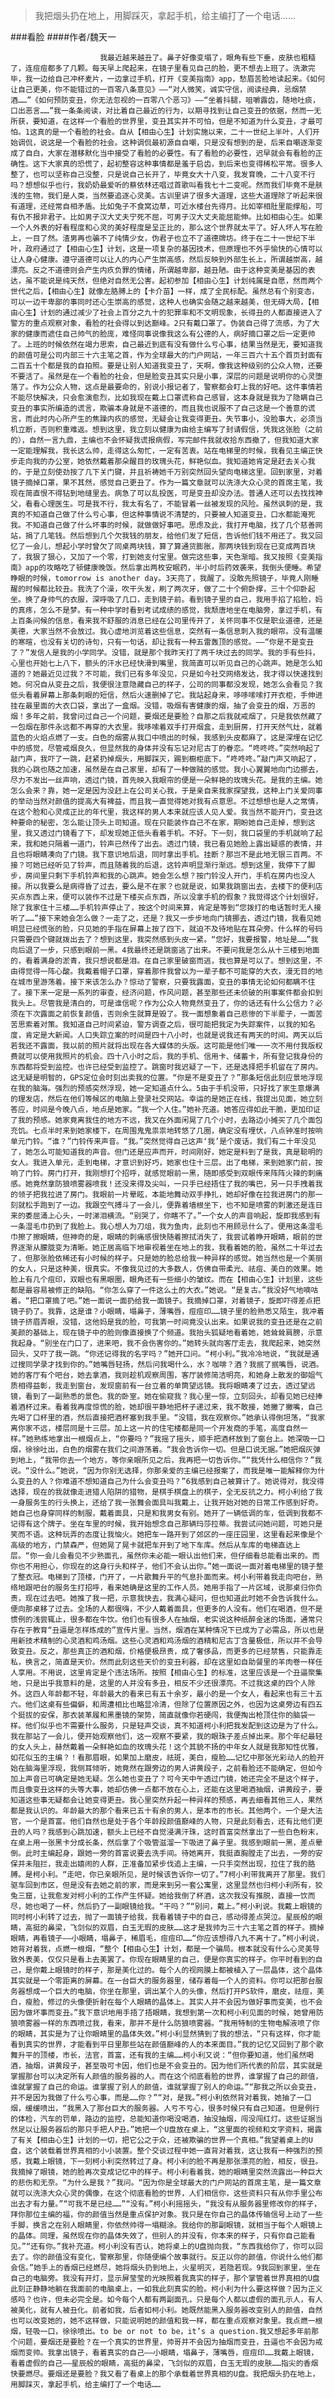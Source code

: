 > 我把烟头扔在地上，用脚踩灭，拿起手机，给主编打了一个电话……

###看脸
####作者/魏天一

						我最近越来越丑了。鼻子好像变塌了，眼角有些下垂，皮肤也粗糙了，连痘痘都多了几颗。每天早上爬起来，在镜子里看见自己的脸，更不想去上班了。洗漱完毕，我一边给自己冲杯麦片，一边拿过手机，打开《变美指南》app，愁眉苦脸地读起来。《如何让自己更美，你不能错过的一百零八条意见》——“对人微笑，诚实守信，阅读经典，忌烟禁酒……”《如何预防变丑，你无法忽视的一百零八个恶习》——“坐着抖腿，咀嚼露齿，随地吐痰，口出恶言……”我一条条阅读，对比着自己最近的行为，以期寻找到让自己变丑的依据，然而一无所获，要知道，在这样一个看脸的世界里，变丑其实并不可怕，但是不知道为什么变丑，才最可怕。1这真的是一个看脸的社会。自从【相由心生】计划实施以来，二十一世纪上半叶，人们开始调侃，说这是一个看脸的社会。这种调侃最初源自自嘲，只是没有想到的是，后来自嘲逐渐变成了自白，大家在潜移默化当中接受了看脸的必要性。有了看脸的必要性，迟早就会有看脸的正确性。这下大家真的恐慌了，起初整容这种事情都是羞于启齿，到后来也变得稀松平常。很多人整了，也可以坚称自己没整，只是说自己长开了，毕竟女大十八变，我发育晚，二十八变不行吗？想想似乎也行，我奶奶最爱听的蔡依林还唱过首歌叫看我七十二变呢。然而我们毕竟不是肤浅的生物，我们是人类，当然要追逐心灵美。古训里讲了很多大道理，这些大道理除了听起来很有道理，还经常自相矛盾。比如兔子不食窝边草，可近水楼台先得月。比如宰相肚里能撑船，可有仇不报非君子。比如男子汉大丈夫宁死不屈，可男子汉大丈夫能屈能伸。比如相由心生。如果一个人外表的好看程度和心灵的美好程度是呈正比的，那么这个世界就太平了。好人坏人写在脸上，一目了然。渣男再也骗不了纯情少女，伪君子也立不了道德牌坊。终于在二十一世纪下半叶，政府通过了【相由心生】计划，这是一项复杂的基因技术，但原理也不外乎愉快的心情可以让人身心健康。遵守道德可以让人的内心产生崇高感，然后反映到外部生长上，所谓越崇高，越漂亮。反之不道德则会产生内疚负罪的情绪，所谓越卑鄙，越丑陋。由于这种变美是基因的表达，虽不能说是纯天然，但绝对自然无公害。起初参加【相由心生】计划纯属是自愿，然而两个世代之后，【相由心生】就像左胳膊上的【卡介苗】一样，成了全民标配。虽然总有个别变态，可以一边干卑鄙的事同时还心生崇高的感觉，这种人也确实会随之越来越美，但无碍大局，【相由心生】计划的通过减少了社会上百分之九十的犯罪率和不文明现象，长得丑的人都直接进入了警方的重点观察对象，看脸的社会得以到达巅峰。2只有戴口罩了。伪装自己得了流感，为了大家的健康而遮住自己帅气的脸庞，难怪同事说像我这么有公德的人，病好摘口罩之后一定更帅了。上班的时候依然在竭力思索，自己最近到底有没有做什么亏心事，结果当然是无，要知道我的颜值可是公司内部三十六主笔之首，作为全球最大的门户网站，一年三百六十五个首页封面有二百五十个都是我的自拍照。要是让别人知道我变丑了，天啊，像我这种级别的公众人物，还要不要活了。虽然是在一个看脸的社会，但是脸变丑其实只是小事，深层的问题是说明你的心灵堕落了。作为公众人物，这点是最要命的，别说小报记者了，警察都会盯上我的好吧。这件事情若不能尽快解决，只会愈演愈烈，比如我现在戴上口罩谎称自己感冒，这本身就是我为了隐瞒自己变丑的事实所编造的谎言，欺骗本身就是不道德的，而且我也说服不了自己这是一个善意的谎言，而此时内心所产生的焦躁内疚的感觉，无疑会让我变得更丑。失节事小，没脸事大，必须当机立断，否则积重难返。想到这里，我立刻以健康为由给主编写了封请假信，凭我这张脸（之前的），自然一言九鼎，主编也不会怀疑我谎报病假，写完邮件我就收拾东西撤了，但我知道大家一定能理解我，我长这么帅，走得这么匆忙，一定有苦衷。站在电梯里的时候，我看见主编正快步走向我的办公室，她依然戴着那朵醒目的玫瑰头花，鲜艳似血。我知道她肯定是赶去关心我的，于是立刻使劲按了几下关门键，并且祈祷她千万别突然回头望向电梯这里。回到家里，对着镜子摘掉口罩，果不其然，感觉自己更丑了。作为一篇文章就可以洗涤大众心灵的首席主笔，我现在简直恨不得钻到地缝里去。病急了可以乱投医，可是变丑却没办法。普通人还可以去找找神父，看看心理医生。可是我不行，我太有名了，不能冒着一丝被发现的风险。虽然讽刺的是，我真的不知道自己做了什么亏心事，但这种事情说不清楚的，只要被人知道变丑，口水都能淹死我。不知道自己做了什么坏事的时候，就做做好事吧。思虑及此，我打开电脑，找了几个慈善网站，捐了几笔钱。然后想到几个欠我钱的朋友，给他们发了短信，告诉他们钱不用还了。我又回忆了一会儿，想起小学时曾欠了同桌两块钱，算了算通货膨胀，那两块钱到现在已变成两百块了，我狠了狠心，又加了一个零，打到她支付宝里。做完这些事，天色渐暗。我又按照《变美指南》app的攻略吃了顿健康晚饭。然后拿出两枚安眠药，半小时后药效袭来，我倒头便睡。希望睁眼的时候，tomorrow is another day。3天亮了，我醒了。没敢先照镜子，毕竟人刚睡醒的时候都比较丑。我洗了个澡，吹干头发，刷了两次牙，做了二十个俯卧撑，三十个仰卧起坐。换了身帅气的衣服，深呼吸了几口，走到镜子前。看到镜子里的自己，我用手掐了掐脸，妈的真疼，怎么不是梦。有一种中学时看到考试成绩的感觉，我颓唐地坐在电脑旁，拿过手机，有上百条问候的信息，看来我不舒服的消息已经在公司里传开了，关怀同事不仅是职业道德，还是美德，大家当然不会放过。我心虚地浏览着这些信息，突然有一条信息刺入我的眼帘。没有温暖的寒暄，也没有关切的诗句，只有一句话，却让我有一种五雷轰顶的感觉。——“你是不是变丑了？”发信人是我的小学同学。没错，就是那个我昨天打了两千块过去的同学。我的手有些抖，心里也开始七上八下，额头的汗水已经快滑到嘴里，我简直可以听见自己的心跳声。她是怎么知道的？她最近见过我？不可能，我们已有多年没见，只是如今社交网络发达，我才得以快速找到她。何况自从变丑之后，我便很注意隐藏自己的样子，公司的同事都没发现，她怎么会看见？我低头看着屏幕上那条刺眼的短信，然后火速删掉了它。我站起身来，哆哆嗦嗦打开衣柜，手伸进挂在最里面的大衣口袋，拿出了一盒烟。没错，吸烟有害健康的烟，抽了会变丑的烟，万恶的烟！多年之前，我曾问过自己一个问题，要烟还是要脸？自那之后我就戒烟了，只是我依然藏了一包烟在那件永远都不再穿的大衣里。我哆嗦着双手打开烟盒，走到厨房，打开天然气灶，就着蓝色的火焰点燃了一支。白色的烟雾从我口中喷出的时候，我感到头皮都麻了，这是深埋在记忆中的感觉，尽管戒烟良久，但显然我的身体并没有忘记对尼古丁的眷恋。“咚咚咚。”突然响起了敲门声，我吓了一跳，赶紧扔掉烟头，用脚踩灭，踢到橱柜底下。“咚咚咚。”敲门声又响起了，我的心跳也随之加速，虽然是在自己家里，却有了一种做贼的感觉。我小心翼翼地向门边挪去，尽力不发出一丝声响，透过门镜，首先映入我眼帘的便是一朵鲜艳的玫瑰头花。是我的主编。她怎么会来？靠，她一定是因为没赶上在公司关心我，于是亲自来我家探望我，这种上门关爱同事的举动当然对颜值的提高大有裨益，而且我一直觉得她对我有点意思。不过想想也是人之常情，在这个脸和心灵成正比的年代里，我这样的男人本来就应该人见人爱。我当然不能开门，变丑这种要命的秘密，怎么能让顶头上司知道。现在只能装作自己不在家，期盼她自己走掉，想到这里，我又透过门镜看了下，却发现她正低头看着手机。不好。下一刻，我口袋里的手机就响了起来，我和她只隔着一道门，铃声已然传了出去。透过门镜，我已看见她脸上露出疑惑的表情，并且也将眼睛凑向了门镜。我下意识地后退，同时拿出手机。挂断？那岂不是此地无银三百两。不接？可她已经听见了铃声，而且随着我的后退，这铃声明显渐行渐远。想到这里，我停下了脚步，房间里只剩下手机铃声和我的心跳声。她会怎么想？按门铃没人开门，手机在房内也没人接。所以我要么是病得昏了过去，要么是不在家？也就是说，如果我跳窗出去，去楼下的便利店买点东西上来，便可以装作不过是下楼买点东西，所以没拿手机的假象？我觉得这个计划很好，除了我家住十三楼……手机铃声停止了，按这个时间来算，肯定是等到“您拨打的电话暂时无人接听了……”接下来她会怎么做？一走了之，还是？我又一步步地向门镜挪去，透过门镜，我看见她明显已经慌张的脸，只见她的手指在屏幕上按了四下，就迫不及待地贴在耳朵旁。什么样的号码只需要四个键就拨出去了？想到这里，我突然感到头皮一紧。“您好，我要报警，地址是……”我向后退了一步，只感到眼前一黑。4我最终还是跳窗逃了出来。不要问我是怎么从十三楼到地面的，看着满身的淤青，我只想说都是泪。在自己家里破窗而逃，我也算是可以了。想到这里，不由得觉得一阵心酸。我戴着帽子口罩，穿着那件我曾以为一辈子都不可能穿的大衣，漫无目的地在城市里游荡着。接下来该怎么办？惊动了警察，只要我露面，变丑的事情无论如何都瞒不住了。接下来一定是一系列的审查，经济问题，作风问题，甚至那些还未侦破的刑事案件都会扣到我头上。尽管我是清白的，可是谁信呢？作为公众人物竟然变丑了，你的话还有什么公信力？必须在下次露面之前恢复颜值，否则余生就算是毁了。我一面想象着自己悲惨的下半辈子，一面苦苦思索着对策。我知道自己时间紧迫，警方调查之后，很可能把我定为失踪案件，以我的知名度，肯定是大新闻。人口失踪立案的时间是四十八小时，也就是说我还有两天的时间。两天以后若我还不露面，我以前的照片就将出现在各大媒体的头版。这可能是他们唯一一次不用付我版权费就可以使用我照片的机会。四十八小时之后，我的手机、信用卡、储蓄卡，所有登记我身份的东西都将受到监控。也许已经受到监控了。跳窗时我迟疑了一下，还是选择把手机留在了房内。这无疑是明智的，GPS定位会时刻出卖我的位置。“你是不是变丑了？”那条短信此刻应景地浮现在我的脑海。强烈的预感突然浮现，她一定知道点什么。5由于手机没带，只好找了家生意爆满的理发店，然后在他们等候区的电脑上登录社交网站。幸运的是她正在线，我提出见面，她立刻答应，时间是今晚八点，地点是她家。“我一个人住。”她补充道。她答应得如此干脆，更加印证了我的预感。她家竟离我住的地方不远，我又在外面闲晃了几个小时，去路边小摊买了几个面包充饥。七点半时来到她家楼下，在周围鬼鬼祟祟地转悠了几圈，确定没有埋伏，八点钟准时按响单元门铃。“谁？”门铃传来声音。“我。”突然觉得自己这声‘我’是个废话，我们有二十年没见了，她怎么可能知道我的声音。但门还是应声而开，时间刚好，她定是料到了是我，真是聪明的女人。我进入单元，走到电梯，才意识到好巧，她家也住十三层。出了电梯，来到她家门前，按响了门铃。房门打开，我刚想打个招呼，就感觉眼前一黑，随即感受到双眼传来阵阵火辣的刺痛感。她竟然拿防狼喷雾器喷我！还没来得及尖叫，一只手已经捂住了我的嘴巴，另一只手拽着我的领子把我拉进了房门。我眼前一片晕眩，本能地舞动双手挣扎，她却好像在拉我进房门的那一刻就松手跑到了一边。我跟空气搏斗了一会儿，便靠着墙根坐下，也不知是喷雾的刺激还是连日来的委屈涌上心头，一时涕泪横流。“别哭了，你瞎不了。”一个女人的声音响起，旋即我感到有一条湿毛巾扔到了我脸上。我心想人为刀俎，我为鱼肉，此刻也不用顾忌什么了。便用这条湿毛巾擦了擦眼睛，但神奇的是，眼睛的刺痛感很快随着擦拭消失了，我尝试着睁开眼睛，眼前的世界逐渐从朦胧变为清晰。她正居高临下地审视着坐在地上的我，我看着她的脸，虽然二十年过去了，但那张脸依稀还有小时候的样子。只是她的脸总给我一种异样的感觉。她当然也是一个美丽的女人，只是这种美，很真实。不像我见过的大多数人，仿佛自带柔光、祛痘、美白的效果。她脸上有几个痘印，双眼也有黑眼圈，眼角还有一些细小的皱纹。而在【相由心生】计划里，这些都是最容易被修正的缺陷。“你怎么穿了一件这么土的大衣。”她说。“是复古。”我没好气地嘀咕着。“把口罩摘了吧。”她一面说一面扔给我一面镜子。我摘掉口罩，对着镜子，旋即吓得差点把镜子扔了。我靠，这是谁？小眼睛，塌鼻子，薄嘴唇，痘痘印……镜子里的脸熟悉又陌生，我冲着镜子挤眉弄眼，没错，这他妈是我的脸，可我第一时间竟没认出来。如果说我的变丑还是在之前美颜的基础上，现在镜子中的脸则像直接换了个频道。我抬头狐疑地看着她，她耸耸肩膀，示意我起身。“别坐在门口了，进来吧，我不会伤害你的。”她转头就向客厅走去，我爬起来，她突然回头，又吓了我一跳。“你还记得我的名字吗？”她开口问。“柯小利。”我冷冷地说，“我就是通过搜同学录才找到你的。”她嘴唇轻扬，然后问我喝什么，水？咖啡？酒？我抿了抿嘴唇，说酒。她的客厅有个吧台，她去拿酒，我则趁机观察周围，客厅装修简洁明亮，和她身上散发的御姐气质相得益彰，我走到窗台，发现窗前有一台立着的单筒望远镜。我将眼睛凑了过去，透过望远镜，看到了一副熟悉的景色。我的卧室。她在偷窥我？我心里一惊，立刻回头，却看见她已经捧着酒杯过来。看着我再度惊慌的脸，她却很平静地把杯子递过来，我不敢接，她撇了撇嘴，自己先喝了口杯里的酒，然后直接把酒杯塞到我手里。“没错，我在观察你。”她承认得倒坦荡，“我家离你家不远，楼层同是十三层。加上这一片的住宅楼都是同一个开发商的手笔，高度自然一样。”她熟练地拿出一根烟点上，“你要吗？”我摇了摇头，顺手把酒杯放到了窗台上。她深吸一口烟，徐徐吐出，白色的烟雾在我们之间游荡着。“我会告诉你一切。但是口说无据。”她把烟灰弹到地上，“我带你去一个地方，等你亲眼所见之后，我再把一切告诉你。”“我凭什么相信你？”我说。“没什么。”她说，“因为你别无选择，你那亲爱的主编已经报案了，而我是唯一能解释你为什么变丑的人？你难道不想知道自己为什么会变丑吗？”6我感到自己被算计了。她说得对，我没得选择，现在的我就像走进猎人陷阱的猎物，是棋手棋盘上的棋子，全无反抗之力。柯小利给了我一身服务生的行头换上，还给了我一张舞会面具叫我戴上，让我开始对她的日常工作感到好奇。她自己也身穿同样的制服，戴着面具，只是和我男女有别。她开了一辆低调的车，低调到我都不记得有这个牌子。坐在车里的时候，我开始想念自己那辆玛莎拉蒂。我尝试问她问题，可她只是笑而不语。这种玩弄的态度让我恼火。她把车一路开到了郊区的一座庄园里，这里看起来像是个高级的地方，门禁森严，但她晃了晃卡就把车开到了地下车库。然后从车库的电梯直达上层。“你一会儿会看见不少熟面孔，虽然你未必能一眼认出他们来，但仔细看总能看出来的。而你也不用担心，你现在的这身行头和样子，他们不会认出你。”她一面说一面对着电梯里的镜子整了整衣冠。电梯到了顶楼，门开了，一片歌舞升平的气息扑面而来。柯小利带着我走向吧台，熟络地跟吧台的服务生打招呼，看来她确是这里的工作人员。她用手指了一片区域，说那桌归你负责，现在过去吧。她推了我一把，示意我快去，我满心疑问，但也知道此时她不会告诉我什么。便向那桌移了过去。全场的人都很嗨，不少人戴着面具，但更多的人没有。他们在喝酒，但不是惯例的浅尝辄止，很多都在牛饮。他们也有很多人在抽烟，老实说这种纸醉金迷的场面，通常只存在于教育“丑逼是怎样炼成的”宣传片里。当然，烟酒在某种情况下已成为了必需品，所以也是用新技术精制的心灵酒和鸡汤烟。这些心灵酒和鸡汤烟的酒精和尼古丁含量极低，所以并不会导致变丑。反之，那些真正的酒和烟，价格便极昂贵，成了奢侈品，而更多的已经禁售，只能靠走私，换言之，简直是天价。然而此刻这些天价的变丑利器，却在这里如自助餐里的羊肉卷一样任人享用。不用说，这里肯定是个违法场所。按照【相由心生】的标准，这里应该是一个丑逼聚集地，只是出乎我意料的是，这里的人并没有多丑，相反不少还很漂亮。不过我这桌的四个人除外。这四人年龄都不轻，年龄最大的看来已有五十余岁，最小的是一个女人，看起来也有三十五六。他们这桌有些偏僻，和周遭相比也略显冷清，但除了位置原因之外，也因为这桌旁边有四五个挺拔的安保，那衣装革履和黑墨镜的架势，简直就像你若硬闯，我便掏出枪顶住你的脑袋一样。他们似乎也不需要什么服务，只是轻声交谈，真不知道柯小利把我发配到这边是为了什么。我在那站了一会儿，便开始观察他们，这一观察不要紧，我的眼珠子差点掉出来。那个年纪最轻的女人头上，赫然戴着一朵鲜艳如血的玫瑰头花！这个其貌不扬的中年女人就是我那知性优雅，如花似玉的主编？！看那眉眼，如果加上磨皮，祛斑，美白，瘦脸……记忆中那张光彩动人的脸开始在脑海里浮现，我侧耳倾听，她竟然在跟旁边的男人讲黄段子，之前看脸还不能确定，但如今加上声音已可确定是她无疑。怎么她也变丑了？可今天中午透过门镜，她还完全不是这个样子，而且像变丑这样的头等大事，她却仿佛一点都不放在心上，还能在这里喝酒抽烟，讲黄段子，要知道这些事无疑都会让她变得更丑。我心里突然升起一种异样的预感，再去细看其他三人，果然都是我认识的。年龄最大的那个看来已五十有余的男人，是本市的市长。其他两个，一个是大法官，一个是首富。他们自然也是处于各个年龄段颜值巅峰的人物，只是此刻看去，还有比他们更丑的人吗？我感到心跳加速，额头上已经不自觉浸满汗珠，这时首富突然拿出了一些白色粉末，在桌上用一张黑卡分成长条，然后拿了个吸管滋溜一下吸进了鼻子里。我感到眼前一黑，差点晕倒。此时主编起身，跟她一旁的首富说要去洗手间。待她离开，我挺直胸膛走了出去，一旁的安保并未阻拦，我走出嬉闹的人群，正准备加紧步伐追上主编，一只手突然出现，拉住了我的胳膊。是柯小利。“走吧，你已亲眼所见，是时候该告诉你一切了。”7柯小利带我离开了那里。我们驱车回到市区，但是没有去她之前的家，而是来到另一套公寓里，这里显然也归柯小利所有，狡兔三窟，让我愈发对柯小利的工作产生怀疑。她给我倒了杯酒，这次我没有推脱，直接一饮而尽，她也喝了一杯，然后扔了一副眼镜给我。“干吗？”“别问，戴上。”柯小利说。我戴上眼镜的同时柯小利转了过去，抛了一面镜子给我，我看着镜子中的自己，感动得差点哭泣。星辰般的眼睛，高挺的鼻梁，飞剑似的双眉，白玉无瑕的皮肤……这才是我帅为三十六主笔之首的样子。摘掉眼睛，再看镜子——小眼睛，塌鼻子，稀眉毛，痘痘印……“你应该想得八九不离十了。”柯小利说，她背对着我，点燃一根烟，“整个【相由心生】计划，都是一个骗局。根本就没有什么心灵美导致外表美，仅仅只是看上去美罢了。你现在眼睛里的自己，便是你真实的样子。你平时看到的自己，是你戴上眼镜时的样子，那是美化过的。每个人的视网膜上都被植入了一层晶体，这个晶体其实就是一个零距离的屏幕。在一台巨大的服务器里，储存着每一个人的资料。你可以把那台服务器想成一个巨大的电脑，你坐在那里，调出某个人的头像，然后打开PS软件，磨皮，祛痘，美白，瘦脸，修过的头像便折射在每个人眼睛的晶体上。其实人并不会因为做好事而变美，也不会因为做坏事而变丑。”我下意识地用手捂了捂眼睛，我想到第一次和柯小利见面的时候，她曾用防狼喷雾器一样的东西喷过我，看来，那并不是什么防狼喷雾器。“我用特制的生物电解液喷了你的眼睛，其实是为了让你眼睛里的晶体失效。”柯小利显然猜到了我的想法，“只有这样，你才能看到真实的世界，才能看到平日里那些站在颜值巅峰的人的本来面目。”我的记忆又回到了那个歌舞升平的顶楼，市长，法官，首富，还有我的主编……柯小利又说：“但你要知道，他们虽然喝酒，抽烟，讲黄段子，甚至吸可卡因，他们也是不会变丑的。因为他们所代表的阶层，其实就是掌握那台可以决定所有人颜值的服务器的人。而在这个彻底看脸的世界，谁掌握了自己的颜值，谁就掌握了自己的命运。谁掌握了别人的颜值，谁就掌握了别人的命运。”“那我之所以会变丑，并不是因为我做了什么亏心事，而是……你？”“对，是我。”柯小利依然背对着我，她抽了一口烟，缓缓喷出，“我黑入了那台巨大的服务器。人亏不亏心，很多时候只有自己知道。但是例行的体检，汽车的罚单，路边的监控，总能知道你喝没喝酒，抽没抽烟，闯没闯红灯。这些证据当然足以让服务器后的那只手把人P丑。”她把一个U盘放在桌上，“这里面的视频和文字资料，揭露了有关【相由心生】计划的一切，把它公之于众，还被欺骗的世界一个真相。”我望着桌上的U盘，这个装载着世界真相的小小装置。整个交谈过程中她一直背对着我，这让我有一种强烈的预感，我戴上眼镜，下一刻柯小利突然转过了身。柯小利的脸不再是那张漂亮的脸，相反，很丑。我摘掉了眼镜，她的脸再次变成记忆中的样子。柯小利看着我，她的眼睛里突然流露出一种巨大的悲伤和无奈。“为什么是我？”我问。“因为你是全球最大的门户网站的首席主笔，是一篇文章就可以洗涤大众心灵的偶像，在这个彻底看脸的世界，人们相信你，这些资料只有从你手里公布出去才有力量。”“可我不是已经……”“没有。”柯小利摇摇头，“我没有从服务器里修改你的样子，拜你那位主编的福，你的颜值当然是重点保护对象。我只是在你自己的晶体传输信号上动了一些手脚，换言之在别人眼睛里，你依然帅得一塌糊涂。我给你的那副眼镜，就相当于每个人眼镜上的晶体。同理，虽然现在你的晶体失效了，但别人的并没有，你本来的样子，只有你自己能看见。”“还有你。”我补充道。柯小利没有否认，她将桌上的U盘抛向我，“东西我给你了，你可以回去了。你的颜值没有变化，警察那里，你随便编个故事就行。反正以你的颜值，你说什么他们都会信。”她手上的香烟已经燃尽，她将烟头扔到地上，火星明灭，若隐若现。9我回到家里，坐在自己的电脑旁。我没有开灯，显示屏莹莹的光映照着我真实的样子，那个掌管着世界真相的U盘此刻正静静地躺在我面前的电脑桌上，一如我此刻真实的脸。柯小利为什么要这样做？因为正义感吗？也许，但未必完全是。如今每个人都有两副面孔，只是每个人都以虚假的面孔示人，有人被美化，就有人被丑化。前者如我，后者如柯小利。她既然能黑入服务器改变别人的颜值，自然也可以改变她的，她不这样做，只能说明她的颜值和我一样，都在重点观察对象里。我点燃一根烟，轻吸一口，徐徐喷出。to be or not to be，it’s a question.我又想起多年前那个问题，要烟还是要脸？在一个真实的世界里，帅哥并不会因为抽烟而变丑，丑逼也不会因为戒烟而变帅。我拿出镜子，看着真实的自己——小眼睛，塌鼻子，薄嘴唇，痘痘印……我戴上眼镜，看着虚假的自己——星辰般的眼睛，高挺的鼻梁，飞剑似的双眉，白玉无瑕的皮肤……指尖的香烟快要燃尽。要烟还是要脸？我又看了看桌上的那个承载着世界真相的U盘。我把烟头扔在地上，用脚踩灭，拿起手机，给主编打了一个电话……			  		